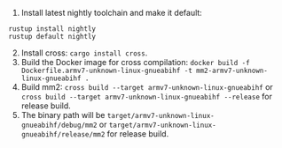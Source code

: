 1. Install latest nightly toolchain and make it default:
```
rustup install nightly
rustup default nightly
```
2. Install cross: `cargo install cross`.
3. Build the Docker image for cross compilation: `docker build -f Dockerfile.armv7-unknown-linux-gnueabihf -t mm2-armv7-unknown-linux-gnueabihf .`
4. Build mm2: `cross build --target armv7-unknown-linux-gnueabihf` or `cross build --target armv7-unknown-linux-gnueabihf --release` for release build.
5. The binary path will be `target/armv7-unknown-linux-gnueabihf/debug/mm2` or `target/armv7-unknown-linux-gnueabihf/release/mm2` for release build.   